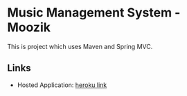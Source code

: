 # Music Management System - Moozik

This is project which uses Maven and Spring MVC.

## Links

* Hosted Application: [heroku link](https://moozik1.herokuapp.com/)